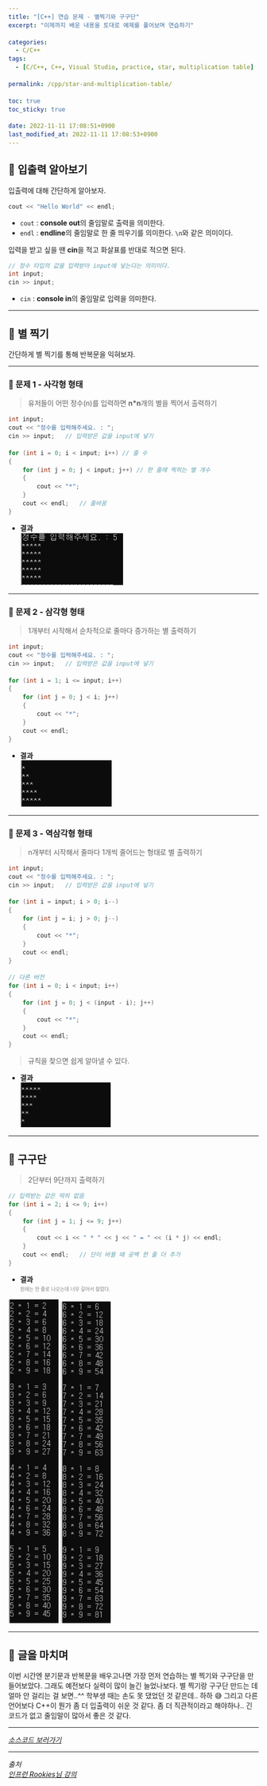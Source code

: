 ```yaml
---
title: "[C++] 연습 문제 - 별찍기와 구구단"
excerpt: "이제까지 배운 내용을 토대로 예제를 풀어보며 연습하기"

categories:
  - C/C++
tags:
  - [C/C++, C++, Visual Studio, practice, star, multiplication table]

permalink: /cpp/star-and-multiplication-table/

toc: true
toc_sticky: true

date: 2022-11-11 17:08:51+0900
last_modified_at: 2022-11-11 17:08:53+0900
---
```


## 👻 입출력 알아보기
입출력에 대해 간단하게 알아보자.

```c++
cout << "Hello World" << endl;
```

- ``` cout ``` : **console out**의 줄임말로 출력을 의미한다.
- ``` endl ``` : **endline**의 줄임말로 한 줄 띄우기를 의미한다.  ``` \n ```와 같은 의미이다.

입력을 받고 싶을 땐 **cin**을 적고 화살표를 반대로 적으면 된다.

```c++
// 정수 타입의 값을 입력받아 input에 넣는다는 의미이다.
int input;
cin >> input;
```

- ``` cin ``` : **console in**의 줄임말로 입력을 의미한다.

***

## 👻 별 찍기
간단하게 별 찍기를 통해 반복문을 익혀보자.

***

### 🌱 문제 1 - 사각형 형태
> 유저들이 어떤 정수(n)를 입력하면 **n*n**개의 별을 찍어서 출력하기

```c++
int input;
cout << "정수를 입력해주세요. : ";
cin >> input;   // 입력받은 값을 input에 넣기

for (int i = 0; i < input; i++) // 줄 수
{
    for (int j = 0; j < input; j++) // 한 줄에 찍히는 별 개수
    {
        cout << "*";
    }
    cout << endl;   // 줄바꿈
}
```

- **결과**   
![Alt Text](/assets/images/posts_img/basics/cpp/flow-control/practice/star-and-multiplication-table/star.PNG)   

***

### 🌱 문제 2 - 삼각형 형태
> 1개부터 시작해서 순차적으로 줄마다 증가하는 별 출력하기

```c++
int input;
cout << "정수를 입력해주세요. : ";
cin >> input;   // 입력받은 값을 input에 넣기

for (int i = 1; i <= input; i++)
{
    for (int j = 0; j < i; j++)
    {
        cout << "*";
    }
    cout << endl;
}
```

- **결과**   
![Alt Text](/assets/images/posts_img/basics/cpp/flow-control/practice/star-and-multiplication-table/star2.PNG)   

***

### 🌱 문제 3 - 역삼각형 형태
> n개부터 시작해서 줄마다 1개씩 줄어드는 형태로 별 출력하기   

```c++
int input;
cout << "정수를 입력해주세요. : ";
cin >> input;   // 입력받은 값을 input에 넣기

for (int i = input; i > 0; i--)
{
    for (int j = i; j > 0; j--)
    {
        cout << "*";
    }
    cout << endl;
}

// 다른 버전
for (int i = 0; i < input; i++)
{
    for (int j = 0; j < (input - i); j++)
    {
        cout << "*";
    }
    cout << endl;
}
```

> 규칙을 찾으면 쉽게 알아낼 수 있다.

- **결과**   
![Alt Text](/assets/images/posts_img/basics/cpp/flow-control/practice/star-and-multiplication-table/star3.PNG)   

***

## 👻 구구단
> 2단부터 9단까지 출력하기

```c++
// 입력받는 값은 딱히 없음
for (int i = 2; i <= 9; i++)
{
    for (int j = 1; j <= 9; j++)
    {
        cout << i << " * " << j << " = " << (i * j) << endl;
    }
    cout << endl;   // 단이 바뀔 때 공백 한 줄 더 추가
}
```

- **결과**   
<span style="font-size: 0.7em; color: gray;">원래는 한 줄로 나오는데 너무 길어서 잘랐다.</span>   
<img src="/assets/images/posts_img/basics/cpp/flow-control/practice/star-and-multiplication-table/multiple.PNG" width="20%">
<img src="/assets/images/posts_img/basics/cpp/flow-control/practice/star-and-multiplication-table/multiple2.PNG" width="20%">

***

## 👻 글을 마치며
이번 시간엔 분기문과 반복문을 배우고나면 가장 먼저 연습하는 별 찍기와 구구단을 만들어보았다. 그래도 예전보다 실력이 많이 늘긴 늘었나보다. 별 찍기랑 구구단 만드는 데 얼마 안 걸리는 걸 보면..^^ 학부생 때는 손도 못 댔었던 것 같은데.. 하하 😅 그리고 다른 언어보다 C++이 뭔가 좀 더 입출력이 쉬운 것 같다. 좀 더 직관적이라고 해야하나.. 긴 코드가 없고 줄임말이 많아서 좋은 것 같다.

***

_[소스코드 보러가기](https://github.com/choi-dan-di/study_cpp/tree/main/flow-control/practice/star-and-multiplication-table)_

***

_출처_   
_[인프런 Rookies님 강의](https://inf.run/bje8)_   